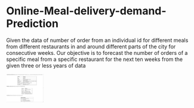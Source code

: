 # Online-Meal-delivery-demand-Prediction

Given the data of number of order from an individual id for different meals from different restaurants in and around different parts of the city for consecutive weeks. Our objective is to forecast the number of orders of a specific meal from a specific restaurant for the next ten weeks from the given three or less years of data

<img src = "Image/Data.PNG" width = 100>
